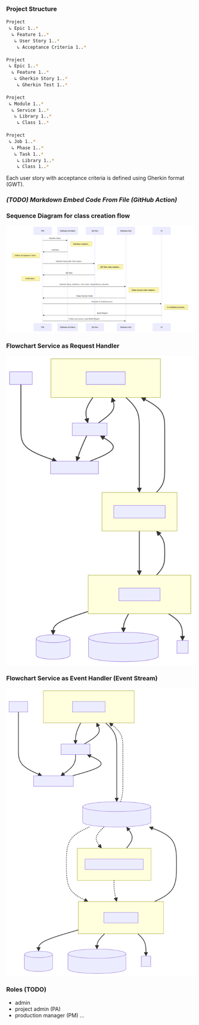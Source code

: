 ### Project Structure

```bash
Project
 ↳ Epic 1..*
  ↳ Feature 1..*
   ↳ User Story 1..*
    ↳ Acceptance Criteria 1..*

Project
 ↳ Epic 1..*
  ↳ Feature 1..*
   ↳ Gherkin Story 1..*
    ↳ Gherkin Test 1..*

Project
 ↳ Module 1..*
  ↳ Service 1..*
   ↳ Library 1..*
    ↳ Class 1..*

Project
 ↳ Job 1..*
  ↳ Phase 1..*
   ↳ Task 1..*
    ↳ Library 1..*
    ↳ Class 1..*
``` 

Each user story with acceptance criteria is defined using Gherkin format (GWT).

### _(TODO) Markdown Embed Code From File (GitHub Action)_

### Sequence Diagram for class creation flow

![](./images/classCreateFlow-1.svg)

### Flowchart Service as Request Handler

![](./images/serviceRequestHandler-1.svg)

### Flowchart Service as Event Handler (Event Stream)

![](./images/serviceEventHandler-1.svg)

### Roles (TODO)
- admin
- project admin (PA)
- production manager (PM)
...